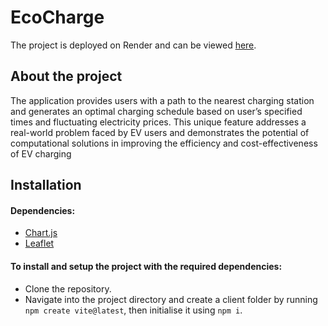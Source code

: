 
# EcoCharge

The project is deployed on Render and can be viewed [here](https://ecocharge-prototype.onrender.com/).

## About the project

The application provides users with a path to the nearest charging station and generates an optimal charging schedule based on user’s specified times and fluctuating electricity prices. This unique feature addresses a real-world problem faced by EV users and demonstrates the potential of computational solutions in improving the efficiency and cost-effectiveness of EV charging

## Installation

#### Dependencies:

- [Chart.js](https://www.chartjs.org/)
- [Leaflet](https://leafletjs.com/)

#### To install and setup the project with the required dependencies:

- Clone the repository.
- Navigate into the project directory and create a client folder by running `npm create vite@latest`, then initialise it using `npm i`.